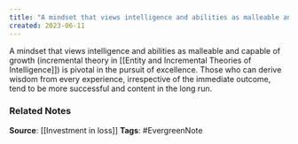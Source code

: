 ```yaml
---
title: "A mindset that views intelligence and abilities as malleable and capable of growth is pivotal in the pursuit of excellence"
created: 2023-06-11
---
```


A mindset that views intelligence and abilities as malleable and capable of growth (incremental theory in [[Entity and Incremental Theories of Intelligence]]) is pivotal in the pursuit of excellence. Those who can derive wisdom from every experience, irrespective of the immediate outcome, tend to be more successful and content in the long run.

### Related Notes
**Source**: [[Investment in loss]]
**Tags**: #EvergreenNote



